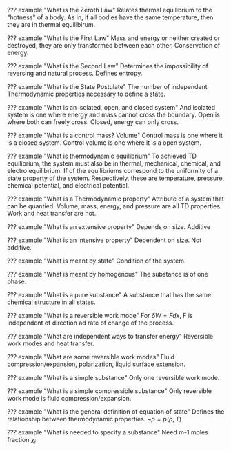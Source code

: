 ??? example "What is the Zeroth Law"
    Relates thermal equilibrium to the "hotness" of a body. As in, if all bodies have the same temperature, then they are in thermal equilibirum.

??? example "What is the First Law"
    Mass and energy or neither created or destroyed, they are only transformed between each other. Conservation of energy.

??? example "What is the Second Law"
    Determines the impossibility of reversing and natural process. Defines entropy.

??? example "What is the State Postulate"
    The number of independent Thermodynamic properties necessary to define a state.

??? example "What is an isolated, open, and closed system"
    And isolated system is one where energy and mass cannot cross the boundary. Open is where both can freely cross. Closed, energy can only cross.

??? example "What is a control mass? Volume"
    Control mass is one where it is a closed system. Control volume is one where it is a open system.

??? example "What is thermodynamic equilibrium"
    To achieved TD equilibrium, the system must also be in thermal, mechanical, chemical, and electro equilibrium. If of the equilibriums correspond to the uniformity of a state property of the system. Respectively, these are temperature, pressure, chemical potential, and electrical potential.

??? example "What is a Thermodynamic property"
    Attribute of a system that can be quantied. Volume, mass, energy, and pressure are all TD properties. Work and heat transfer are not.

??? example "What is an extensive property"
    Depends on size. Additive

??? example "What is an intensive property"
    Dependent on size. Not additive.

??? example "What is meant by state"
    Condition of the system.

??? example "What is meant by homogenous"
    The substance is of one phase.

??? example "What is a pure substance"
    A substance that has the same chemical structure in all states.

??? example "What is a reversible work mode"
    For $\delta W=Fdx$, F is independent of direction ad rate of change of the process.

??? example "What are independent ways to transfer energy"
    Reversible work modes and heat transfer.

??? example "What are some reversible work modes"
    Fluid compression/expansion, polarization, liquid surface extension.

??? example "What is a simple substance"
    Only one reversible work mode.

??? example "What is a simple compressible substance"
    Only reversible work mode is fluid compression/expansion.

??? example "What is the general definition of equation of state"
    Defines the relationship between thermodynamic properties. ~$p=p(\rho,T)$

??? example "What is needed to specify a substance"
    Need m-1 moles fraction $\chi_i$

